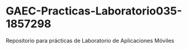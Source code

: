 # GAEC-Practicas-Laboratorio035-1857298
Repositorio para prácticas de Laboratorio de Aplicaciones Móviles
